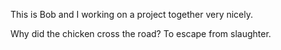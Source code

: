 This is Bob and I working on a project together very nicely.

Why did the chicken cross the road?
To escape from slaughter.
